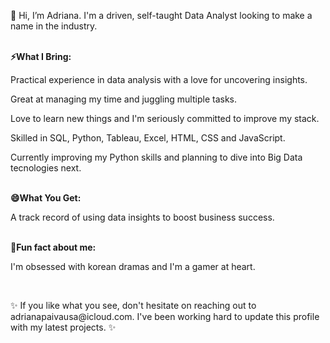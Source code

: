 <p>👋 Hi, I’m Adriana.
   I'm a driven, self-taught Data Analyst looking to make a name in the industry.
</p>
<br>
<b>⚡What I Bring:</b>
<br>
 <p> Practical experience in data analysis with a love for uncovering insights. </p>
 <p> Great at managing my time and juggling multiple tasks. </p>
 <p> Love to learn new things and I'm seriously committed to improve my stack.</p>
 <p> Skilled in SQL, Python, Tableau, Excel, HTML, CSS and JavaScript. </p>
 <p> Currently improving my Python skills and planning to dive into Big Data tecnologies next. </p>
<br>
<b>😄What You Get:</b>
<br>
 <p> A track record of using data insights to boost business success.</p>
<br>
<b>🎈Fun fact about me: </b>
<p>I'm obsessed with korean dramas and I'm a gamer at heart.</p>
<br>
<p>✨ If you like what you see, don't hesitate on reaching out to adrianapaivausa@icloud.com. I've been working hard to update this profile with my latest projects. ✨</p>


